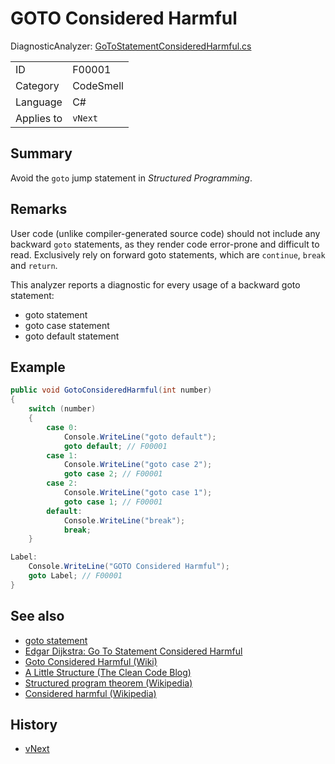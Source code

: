 # GOTO Considered Harmful

DiagnosticAnalyzer: [GoToStatementConsideredHarmful.cs](../../source/production/F0.Analyzers/CodeAnalysis/Diagnostics/GoToStatementConsideredHarmful.cs)

|            |           |
|------------|-----------|
| ID         | F00001    |
| Category   | CodeSmell |
| Language   | C#        |
| Applies to | `vNext`   |

## Summary

Avoid the `goto` jump statement in _Structured Programming_.

## Remarks

User code (unlike compiler-generated source code) should not include any backward `goto` statements, as they render code error-prone and difficult to read.
Exclusively rely on forward goto statements, which are `continue`, `break` and `return`.

This analyzer reports a diagnostic for every usage of a backward goto statement:
- goto statement
- goto case statement
- goto default statement

## Example

```cs
public void GotoConsideredHarmful(int number)
{
    switch (number)
    {
        case 0:
            Console.WriteLine("goto default");
            goto default; // F00001
        case 1:
            Console.WriteLine("goto case 2");
            goto case 2; // F00001
        case 2:
            Console.WriteLine("goto case 1");
            goto case 1; // F00001
        default:
            Console.WriteLine("break");
            break;
    }

Label:
    Console.WriteLine("GOTO Considered Harmful");
    goto Label; // F00001
}
```

## See also

- [goto statement](https://docs.microsoft.com/en-us/dotnet/csharp/language-reference/keywords/goto)
- [Edgar Dijkstra: Go To Statement Considered Harmful](https://homepages.cwi.nl/~storm/teaching/reader/Dijkstra68.pdf)
- [Goto Considered Harmful (Wiki)](https://wiki.c2.com/?GotoConsideredHarmful)
- [A Little Structure (The Clean Code Blog)](https://blog.cleancoder.com/uncle-bob/2015/09/23/ALittleStructure.html)
- [Structured program theorem (Wikipedia)](https://en.wikipedia.org/wiki/Structured_program_theorem)
- [Considered harmful (Wikipedia)](https://en.wikipedia.org/wiki/Considered_harmful)

## History

- [vNext](../../CHANGELOG.md#vNext)
